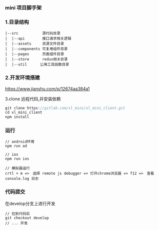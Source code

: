 ### mini 项目脚手架


### 1.目录结构
```
|--src           源代码目录
|  |--api        接口请求相关逻辑  
|  |--assets     资源文件目录
|  |--components 可复用组件目录
|  |--pages      页面组件目录
|  |--store      redux相关目录
|  |--util      公用工具函数目录
```

### 2.开发环境搭建
https://www.jianshu.com/p/12674aa384a1


3.clone 远程代码,并安装依赖
```javascript
git clone https://gitlab.com/xl_mini/xl_mini_client.git
cd xl_mini_client
npm install
```


### 运行
```
// android环境
npm run ad

// ios
npm run ios

// 模拟器运行
crtl + m =>　选择 remote js debugger => 打开chrome浏览器 => f12 =>　查看console.log 日志
```

### 代码提交
在develop分支上进行开发
```
// 拉到代码后
git checkout develop
// ... 开发
```
